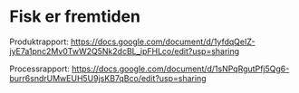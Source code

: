 # Fisk er fremtiden

Produktrapport: https://docs.google.com/document/d/1yfdqQeIZ-jyE7a1pnc2Mv0TwW2Q5Nk2dcBL_ipFHLco/edit?usp=sharing

Processrapport: https://docs.google.com/document/d/1sNPqRgutPfj5Qg6-burr6sndrUMwEUH5U9jsKB7qBco/edit?usp=sharing
